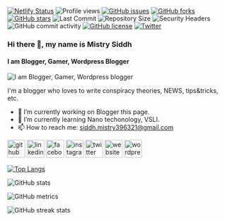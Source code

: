 [![Netlify Status](https://api.netlify.com/api/v1/badges/5b116972-923c-4ad3-a0fa-f42f8c2c9934/deploy-status)](https://app.netlify.com/sites/mistrysiddh/deploys) ![Profile views](https://gpvc.arturio.dev/mrfoxie) [![GitHub issues](https://img.shields.io/github/issues/mrfoxie/mistrysiddh)](https://github.com/mrfoxie/mistrysiddh/issues) [![GitHub forks](https://img.shields.io/github/forks/mrfoxie/mistrysiddh)](https://github.com/mrfoxie/mistrysiddh/network) [![GitHub stars](https://img.shields.io/github/stars/mrfoxie/mistrysiddh)](https://github.com/mrfoxie/mistrysiddh/stargazers) ![Last Commit](https://img.shields.io/github/last-commit/mrfoxie/mistrysiddh) ![Repository Size](https://img.shields.io/github/repo-size/mrfoxie/mistrysiddh) ![Security Headers](https://img.shields.io/security-headers?url=https%3A%2F%2Fmistrysiddh.tk) ![GitHub commit activity](https://img.shields.io/github/commit-activity/m/mrfoxie/mistrysiddh?color=green&style=for-the-badge) [![GitHub license](https://img.shields.io/github/license/mrfoxie/mistrysiddh?style=for-the-badge)](https://github.com/mrfoxie/mistrysiddh/blob/master/LICENSE) [![Twitter](https://img.shields.io/twitter/url?style=for-the-badge&url=https%3A%2F%2Ftwitter.com%2FHacking_Tiger)](https://twitter.com/intent/tweet?text=Wow:&url=https%3A%2F%2Fgithub.com%2Fmrfoxie%2Fmistrysiddh)

### Hi there 👋, my name is Mistry Siddh
#### I am Blogger, Gamer, Wordpress Blogger
![I am Blogger, Gamer, Wordpress blogger](https://github.com/mrfoxie/mistrysiddh/blob/master/static/images/whoami/Banner.png)

I'm a blogger who loves to write conspiracy theories, NEWS, tips&tricks, etc.

- 🔭 I’m currently working on Blogger this page. 
- 🌱 I’m currently learning Nano techonology, VSLI. 
- 📫 How to reach me: siddh.mistry396321@gmail.com 


[<img src='https://cdn.jsdelivr.net/npm/simple-icons@3.0.1/icons/github.svg' alt='github' height='40'>](https://github.com/mrfoxie)  [<img src='https://cdn.jsdelivr.net/npm/simple-icons@3.0.1/icons/linkedin.svg' alt='linkedin' height='40'>](https://www.linkedin.com/in/siddhmistry/)  [<img src='https://cdn.jsdelivr.net/npm/simple-icons@3.0.1/icons/facebook.svg' alt='facebook' height='40'>](https://www.facebook.com/tigersid1997)  [<img src='https://cdn.jsdelivr.net/npm/simple-icons@3.0.1/icons/instagram.svg' alt='instagram' height='40'>](https://www.instagram.com/mistrysiddh/)  [<img src='https://cdn.jsdelivr.net/npm/simple-icons@3.0.1/icons/twitter.svg' alt='twitter' height='40'>](https://twitter.com/Hacking_Tiger)  [<img src='https://cdn.jsdelivr.net/npm/simple-icons@3.0.1/icons/icloud.svg' alt='website' height='40'>](https://mistrysiddh.tk)  [<img src='https://cdn.jsdelivr.net/npm/simple-icons@3.0.1/icons/wordpress.svg' alt='wordpress' height='40'>](https://hackeridiot.com)  

[![Top Langs](https://github-readme-stats.vercel.app/api/top-langs/?username=mrfoxie)](https://github.com/anuraghazra/github-readme-stats)

![GitHub stats](https://github-readme-stats.vercel.app/api?username=mrfoxie&show_icons=true&count_private=true)  

![GitHub metrics](https://metrics.lecoq.io/mrfoxie)  

![GitHub streak stats](https://github-readme-streak-stats.herokuapp.com/?user=mrfoxie)  
